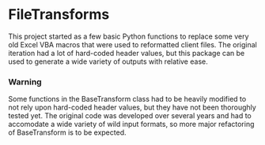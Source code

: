 # FileTransforms

This project started as a few basic Python functions to replace some very old Excel VBA macros that were used to reformatted client files. The original iteration had a lot of hard-coded header values, but this package can be used to generate a wide variety of outputs with relative ease.


### Warning
Some functions in the BaseTransform class had to be heavily modified to not rely upon hard-coded header values, but they have not been thoroughly tested yet. The original code was developed over several years and had to accomodate a wide variety of wild input formats, so more major refactoring of BaseTransform is to be expected.
